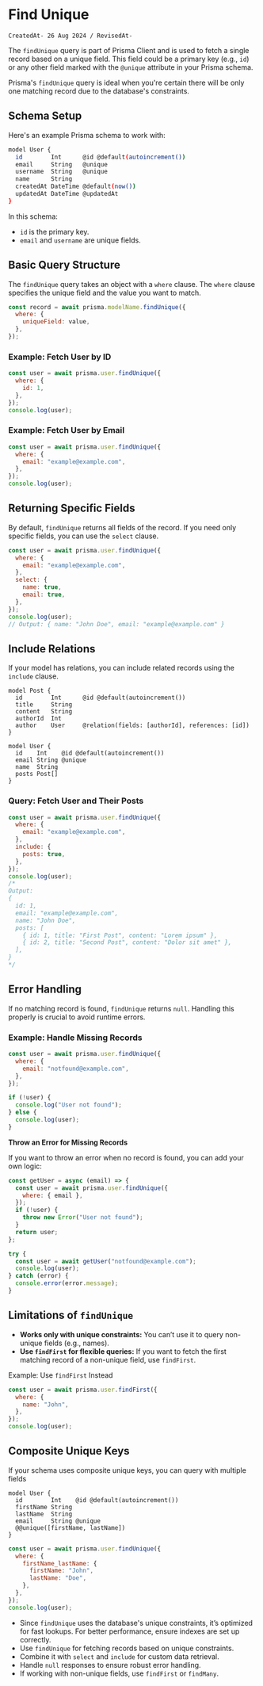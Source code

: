 # Find Unique

`CreatedAt- 26 Aug 2024 / RevisedAt-` 

The `findUnique` query is part of Prisma Client and is used to fetch a single record based on a unique field. This field could be a primary key (e.g., `id`) or any other field marked with the `@unique` attribute in your Prisma schema.

Prisma's `findUnique` query is ideal when you're certain there will be only one matching record due to the database's constraints.

## Schema Setup

Here's an example Prisma schema to work with:

```bash
model User {
  id        Int      @id @default(autoincrement())
  email     String   @unique
  username  String   @unique
  name      String
  createdAt DateTime @default(now())
  updatedAt DateTime @updatedAt
}
```

In this schema:

- `id` is the primary key.
- `email` and `username` are unique fields.

## Basic Query Structure

The `findUnique` query takes an object with a `where` clause. The `where` clause specifies the unique field and the value you want to match.

```jsx
const record = await prisma.modelName.findUnique({
  where: {
    uniqueField: value,
  },
});
```

### Example: Fetch User by ID

```jsx
const user = await prisma.user.findUnique({
  where: {
    id: 1,
  },
});
console.log(user);
```

### Example: Fetch User by Email

```jsx
const user = await prisma.user.findUnique({
  where: {
    email: "example@example.com",
  },
});
console.log(user);
```

## Returning Specific Fields

By default, `findUnique` returns all fields of the record. If you need only specific fields, you can use the `select` clause.

```jsx
const user = await prisma.user.findUnique({
  where: {
    email: "example@example.com",
  },
  select: {
    name: true,
    email: true,
  },
});
console.log(user);
// Output: { name: "John Doe", email: "example@example.com" }
```

## Include Relations

If your model has relations, you can include related records using the `include` clause.

```
model Post {
  id        Int      @id @default(autoincrement())
  title     String
  content   String
  authorId  Int
  author    User     @relation(fields: [authorId], references: [id])
}

model User {
  id    Int    @id @default(autoincrement())
  email String @unique
  name  String
  posts Post[]
}
```

### Query: Fetch User and Their Posts

```jsx
const user = await prisma.user.findUnique({
  where: {
    email: "example@example.com",
  },
  include: {
    posts: true,
  },
});
console.log(user);
/*
Output:
{
  id: 1,
  email: "example@example.com",
  name: "John Doe",
  posts: [
    { id: 1, title: "First Post", content: "Lorem ipsum" },
    { id: 2, title: "Second Post", content: "Dolor sit amet" },
  ],
}
*/
```

## Error Handling

If no matching record is found, `findUnique` returns `null`. Handling this properly is crucial to avoid runtime errors.

### Example: Handle Missing Records

```jsx
const user = await prisma.user.findUnique({
  where: {
    email: "notfound@example.com",
  },
});

if (!user) {
  console.log("User not found");
} else {
  console.log(user);
}
```

**Throw an Error for Missing Records**

If you want to throw an error when no record is found, you can add your own logic:

```jsx
const getUser = async (email) => {
  const user = await prisma.user.findUnique({
    where: { email },
  });
  if (!user) {
    throw new Error("User not found");
  }
  return user;
};

try {
  const user = await getUser("notfound@example.com");
  console.log(user);
} catch (error) {
  console.error(error.message);
}
```

## Limitations of `findUnique`

- **Works only with unique constraints:** You can’t use it to query non-unique fields (e.g., names).
- **Use `findFirst` for flexible queries:** If you want to fetch the first matching record of a non-unique field, use `findFirst`.

Example: Use `findFirst` Instead

```jsx
const user = await prisma.user.findFirst({
  where: {
    name: "John",
  },
});
console.log(user);
```

## Composite Unique Keys

If your schema uses composite unique keys, you can query with multiple fields

```
model User {
  id        Int    @id @default(autoincrement())
  firstName String
  lastName  String
  email     String @unique
  @@unique([firstName, lastName])
}
```

```jsx
const user = await prisma.user.findUnique({
  where: {
    firstName_lastName: {
      firstName: "John",
      lastName: "Doe",
    },
  },
});
console.log(user);
```

- Since `findUnique` uses the database's unique constraints, it’s optimized for fast lookups. For better performance, ensure indexes are set up correctly.
- Use `findUnique` for fetching records based on unique constraints.
- Combine it with `select` and `include` for custom data retrieval.
- Handle `null` responses to ensure robust error handling.
- If working with non-unique fields, use `findFirst` or `findMany`.